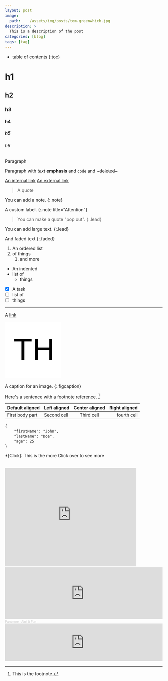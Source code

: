```yaml
---
layout: post
image:
  path:    /assets/img/posts/tom-greenwhich.jpg
description: >
  This is a description of the post
categories: [blog]
tags: [tag]
---
```


* table of contents
{:toc}

# h1
## h2
### h3
#### h4
##### h5
###### h6

Paragraph

Paragraph with _text_ __emphasis__ and `code` and ~~~deleted~~~

[An internal link](/)
[An external link](https://example.com)

> A quote

You can add a note.
{:.note}

A custom label.
{:.note title="Attention"}

> You can make a quote "pop out".
{:.lead}

You can add large text.
{:.lead}

And faded text
{:.faded}

1. An ordered list
1. of things
    1. and more

- An indented
- list of
    - things

- [x] A task
- [ ] list of
- [ ] things

---

A [link](https://www.example.com)

![An image](/assets/icons/icon.png)

A caption for an image.
{:.figcaption}

Here's a sentence with a footnote reference. [^1]

[^1]: This is the footnote.

| Default aligned |Left aligned| Center aligned  | Right aligned  |
|-----------------|:-----------|:---------------:|---------------:|
| First body part |Second cell | Third cell      | fourth cell    |

```
{
    "firstName": "John",
    "lastName": "Doe",
    "age": 25
}
```

*[Click]: This is the more
Click over to see more  

<br/>
<iframe width="420" height="315" src="https://www.youtube.com/embed/dQw4w9WgXcQ" frameborder="0" allowfullscreen></iframe>

<iframe width="100%" height="166" scrolling="no" frameborder="no" allow="autoplay" src="https://w.soundcloud.com/player/?url=https%3A//api.soundcloud.com/tracks/204969250&color=%23ff5500&auto_play=false&hide_related=false&show_comments=true&show_user=true&show_reposts=false&show_teaser=true"></iframe><div style="font-size: 10px; color: #cccccc;line-break: anywhere;word-break: normal;overflow: hidden;white-space: nowrap;text-overflow: ellipsis; font-family: Interstate,Lucida Grande,Lucida Sans Unicode,Lucida Sans,Garuda,Verdana,Tahoma,sans-serif;font-weight: 100;"><a href="https://soundcloud.com/paramore" title="Paramore" target="_blank" style="color: #cccccc; text-decoration: none;">Paramore</a> · <a href="https://soundcloud.com/paramore/aint-it-fun" title="Ain&#x27;t It Fun" target="_blank" style="color: #cccccc; text-decoration: none;">Ain&#x27;t It Fun</a></div>

<iframe style="border: 0; width: 100%; height: 120px;" src="https://bandcamp.com/EmbeddedPlayer/album=4269293903/size=large/bgcol=ffffff/linkcol=0687f5/tracklist=false/artwork=small/track=3452610099/transparent=true/" seamless><a href="https://miraclesofmodernscience.bandcamp.com/album/meems">MEEMS by Miracles of Modern Science</a></iframe>